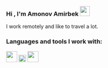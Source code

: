 ### Hi , I'm Amonov Amirbek <img src="https://media.giphy.com/media/hvRJCLFzcasrR4ia7z/giphy.gif" width="27px">

I work remotely and like to travel a lot.

### Languages and tools I work with:

<code><img src="https://www.freepnglogos.com/uploads/html5-logo-png/html5-logo-html-logo-10.png" width="30px"></code>
<code><img src="https://batflat.org/themes/default/img/css-logo.png" width="20px"></code>
<code><img src="https://w7.pngwing.com/pngs/186/205/png-transparent-react-native-react-logos-brands-icon.png" width="30px"></code>

